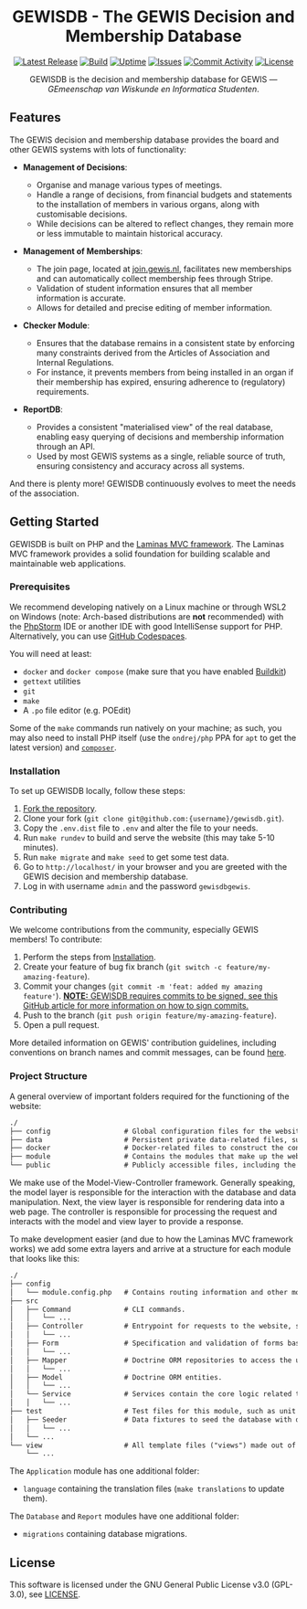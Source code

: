 <div align="center">
    <h1>GEWISDB - The GEWIS Decision and Membership Database</h1>

<!-- Shield group -->
[![Latest Release](https://img.shields.io/github/v/release/GEWIS/gewisdb)](https://github.com/GEWIS/gewisdb/releases)
[![Build](https://img.shields.io/github/check-runs/GEWIS/gewisdb/main)](https://github.com/GEWIS/gewisdb/actions)
[![Uptime](https://uptime.gewis.nl/api/badge/18/uptime)](https://database.gewis.nl/)
[![Issues](https://img.shields.io/github/issues/GEWIS/gewisdb)](https://github.com/GEWIS/gewisdb/issues)
[![Commit Activity](https://img.shields.io/github/commit-activity/m/GEWIS/gewisdb/main)](https://github.com/GEWIS/gewisdb/commits/main)
[![License](https://img.shields.io/github/license/GEWIS/gewisdb.svg)](./LICENSE.txt)

<p>GEWISDB is the decision and membership database for GEWIS — <em>GEmeenschap van Wiskunde en Informatica Studenten</em>.</p>
</div>

## Features
The GEWIS decision and membership database provides the board and other GEWIS systems with lots of functionality:

- **Management of Decisions**:
    - Organise and manage various types of meetings.
    - Handle a range of decisions, from financial budgets and statements to the installation of members in various organs, along with customisable decisions.
    - While decisions can be altered to reflect changes, they remain more or less immutable to maintain historical accuracy.

- **Management of Memberships**:
    - The join page, located at [join.gewis.nl](https://join.gewis.nl), facilitates new memberships and can automatically collect membership fees through Stripe.
    - Validation of student information ensures that all member information is accurate.
    - Allows for detailed and precise editing of member information.

- **Checker Module**:
    - Ensures that the database remains in a consistent state by enforcing many constraints derived from the Articles of Association and Internal Regulations.
    - For instance, it prevents members from being installed in an organ if their membership has expired, ensuring adherence to (regulatory) requirements.

- **ReportDB**:
    - Provides a consistent "materialised view" of the real database, enabling easy querying of decisions and membership information through an API.
    - Used by most GEWIS systems as a single, reliable source of truth, ensuring consistency and accuracy across all systems.

And there is plenty more! GEWISDB continuously evolves to meet the needs of the association.

## Getting Started
GEWISDB is built on PHP and the [Laminas MVC framework](https://getlaminas.org/). The Laminas MVC framework provides a solid foundation for building scalable and maintainable web applications.

### Prerequisites
We recommend developing natively on a Linux machine or through WSL2 on Windows (note: Arch-based distributions are **not** recommended) with the [PhpStorm](https://www.jetbrains.com/phpstorm/) IDE or another IDE with good IntelliSense support for PHP.<br/>
Alternatively, you can use [GitHub Codespaces](https://github.com/codespaces/new?hide_repo_select=false&repo=gewis/gewisdb&geo=EuropeWest&machine=basicLinux32gb).

You will need at least:
- `docker` and `docker compose` (make sure that you have enabled [Buildkit](https://docs.docker.com/build/buildkit/#getting-started))
- `gettext` utilities
- `git`
- `make`
- A `.po` file editor (e.g. POEdit)

Some of the `make` commands run natively on your machine; as such, you may also need to install PHP itself (use the `ondrej/php` PPA for `apt` to get the latest version) and [`composer`](https://getcomposer.org/download/).

### Installation
To set up GEWISDB locally, follow these steps:

1. [Fork the repository](https://github.com/GEWIS/gewisdb/fork).
2. Clone your fork (`git clone git@github.com:{username}/gewisdb.git`).
3. Copy the `.env.dist` file to `.env` and alter the file to your needs.
4. Run `make rundev` to build and serve the website (this may take 5-10 minutes).
5. Run `make migrate` and `make seed` to get some test data.
6. Go to `http://localhost/` in your browser and you are greeted with the GEWIS decision and membership database.
7. Log in with username `admin` and the password `gewisdbgewis`.

### Contributing
We welcome contributions from the community, especially GEWIS members! To contribute:

1. Perform the steps from [Installation](#installation).
2. Create your feature of bug fix branch (`git switch -c feature/my-amazing-feature`).
3. Commit your changes (`git commit -m 'feat: added my amazing feature'`). <ins>**NOTE:** GEWISDB requires commits to be signed, see [this GitHub article](https://docs.github.com/en/authentication/managing-commit-signature-verification/signing-commits) for more information on how to sign commits.</ins>
4. Push to the branch (`git push origin feature/my-amazing-feature`).
5. Open a pull request.

More detailed information on GEWIS' contribution guidelines, including conventions on branch names and commit messages, can be found [here](https://github.com/GEWIS/.github/blob/main/CONTRIBUTING.md).

### Project Structure
A general overview of important folders required for the functioning of the website:

```txt
./
├── config                  # Global configuration files for the website.
├── data                    # Persistent private data-related files, such as cryptographic keys and logs.
├── docker                  # Docker-related files to construct the containers.
├── module                  # Contains the modules that make up the website, each providing specific features.
└── public                  # Publicly accessible files, including the entry point (index.php).
```

We make use of the Model-View-Controller framework. Generally speaking, the model layer is responsible for the interaction with the database and data manipulation. Next, the view layer is responsible for rendering data into a web page. The controller is responsible for processing the request and interacts with the model and view layer to provide a response.

To make development easier (and due to how the Laminas MVC framework works) we add some extra layers and arrive at a structure for each module that looks like this:

```txt
./
├── config
│   └── module.config.php   # Contains routing information and other module specific configurations.
├── src
│   ├── Command             # CLI commands.
│   │   └── ...
│   ├── Controller          # Entrypoint for requests to the website, some light processing takes place here before using a specific service.
│   │   └── ...
│   ├── Form                # Specification and validation of forms based on entities.
│   │   └── ...
│   ├── Mapper              # Doctrine ORM repositories to access the underlying database and mapping entities to that data.
│   │   └── ...
│   ├── Model               # Doctrine ORM entities.
│   │   └── ...
│   └── Service             # Services contain the core logic related to specific entities (or sets of entities) and do most of the processing.
│   │   └── ...
├── test                    # Test files for this module, such as unit tests.
│   ├── Seeder              # Data fixtures to seed the database with data for this module.
│   │   └── ...
│   └── ...
└── view                    # All template files ("views") made out of HTML and PHP code, used by controllers for output.
    └── ...
```

The `Application` module has one additional folder:
- `language` containing the translation files (`make translations` to update them).

The `Database` and `Report` modules have one additional folder:
- `migrations` containing database migrations.

## License
This software is licensed under the GNU General Public License v3.0 (GPL-3.0), see [LICENSE](./LICENSE.txt).
